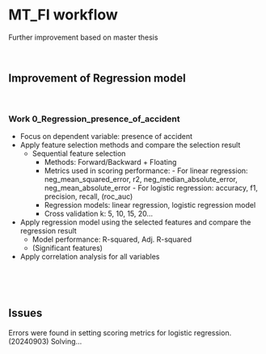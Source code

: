 # MT_FI workflow
Further improvement based on master thesis


$~~~~~~~~~~~~~~~~~~~~~~~~~~~~~~~~~~~~~~~~~~~~~~~~~~~~~~~~~~~~~~~~~~~~~~~~~~~~~~~~~~~~~~~~~~~$

## Improvement of Regression model

$~~~~~~~~~~~~~~~~~~~~~~~~~~~~~~~~~~~~~~~~~~~~~~~~~~~~~~~~~~~~~~~~~~~~~~~~~~~~~~~~~~~~~~~~~~~$


### Work 0_Regression_presence_of_accident
- Focus on dependent variable: presence of accident
- Apply feature selection methods and compare the selection result
  - Sequential feature selection
    - Methods: Forward/Backward + Floating
    - Metrics used in scoring performance:
          - For linear regression: neg_mean_squared_error, r2, neg_median_absolute_error, neg_mean_absolute_error
          - For logistic regression: accuracy, f1, precision, recall, (roc_auc)
    - Regression models: linear regression, logistic regression model
    - Cross validation k: 5, 10, 15, 20...
- Apply regression model using the selected features and compare the regression result
  - Model performance: R-squared, Adj. R-squared
  - (Significant features)
- Apply correlation analysis for all variables



$~~~~~~~~~~~~~~~~~~~~~~~~~~~~~~~~~~~~~~~~~~~~~~~~~~~~~~~~~~~~~~~~~~~~~~~~~~~~~~~~~~~~~~~~~~~$

<!-- ## Other steps -->


$~~~~~~~~~~~~~~~~~~~~~~~~~~~~~~~~~~~~~~~~~~~~~~~~~~~~~~~~~~~~~~~~~~~~~~~~~~~~~~~~~~~~~~~~~~~$

## Issues
Errors were found in setting scoring metrics for logistic regression. (20240903) Solving...
